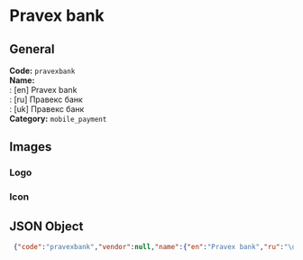 # Pravex bank 
## General 
**Code:** `pravexbank`  
**Name:**  
:	[en] Pravex bank  
:	[ru] Правекс банк  
:	[uk] Правекс банк  
**Category:** `mobile_payment`  
## Images 
### Logo 
### Icon 
## JSON Object 
```json
 {"code":"pravexbank","vendor":null,"name":{"en":"Pravex bank","ru":"\u041f\u0440\u0430\u0432\u0435\u043a\u0441 \u0431\u0430\u043d\u043a","uk":"\u041f\u0440\u0430\u0432\u0435\u043a\u0441 \u0431\u0430\u043d\u043a"},"description":null,"countries":null,"category":"mobile_payment"}```  

